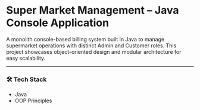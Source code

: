 # Super Market Management – Java Console Application

<p>A monolith console-based billing system built in Java to manage supermarket operations with distinct Admin and Customer roles. This project showcases object-oriented design and modular architecture for easy scalability.</p>

<hr>

<h3>🛠 Tech Stack</h3>
<ul>
  <li>Java</li>
  <li>OOP Principles</li>
</ul>
